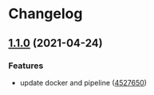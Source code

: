 # Changelog

## [1.1.0](https://www.github.com/jef/zap2xml/compare/v1.0.0...v1.1.0) (2021-04-24)


### Features

* update docker and pipeline ([4527650](https://www.github.com/jef/zap2xml/commit/452765019796a7b44a1c275c778fef911c2830df))
